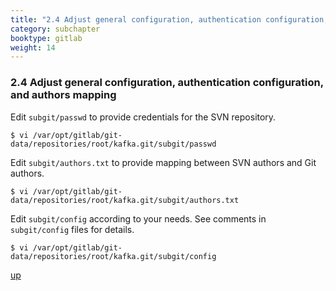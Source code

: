 ```yaml
---
title: "2.4 Adjust general configuration, authentication configuration, and authors mapping"
category: subchapter
booktype: gitlab
weight: 14
---
```


### 2.4 Adjust general configuration, authentication configuration, and authors mapping

Edit `subgit/passwd` to provide credentials for the SVN repository.

    $ vi /var/opt/gitlab/git-data/repositories/root/kafka.git/subgit/passwd

Edit `subgit/authors.txt` to provide mapping between SVN authors and Git authors.

    $ vi /var/opt/gitlab/git-data/repositories/root/kafka.git/subgit/authors.txt

Edit `subgit/config` according to your needs. See comments in `subgit/config` files for details.

    $ vi /var/opt/gitlab/git-data/repositories/root/kafka.git/subgit/config


[up](#up)